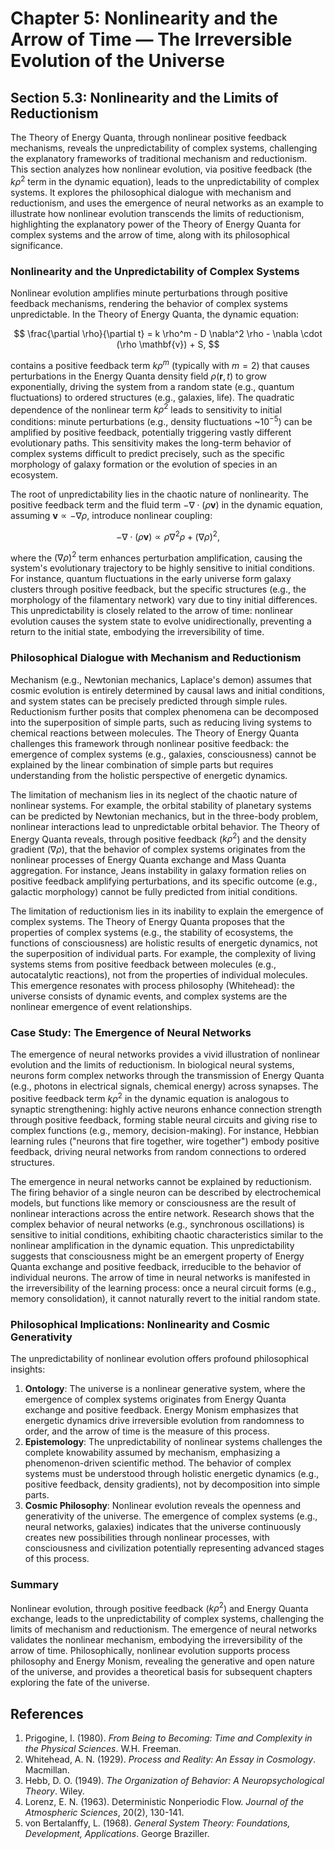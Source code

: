 # Chapter 5: Nonlinearity and the Arrow of Time — The Irreversible Evolution of the Universe

## Section 5.3: Nonlinearity and the Limits of Reductionism

The Theory of Energy Quanta, through nonlinear positive feedback mechanisms, reveals the unpredictability of complex systems, challenging the explanatory frameworks of traditional mechanism and reductionism. This section analyzes how nonlinear evolution, via positive feedback (the $k \rho^2$ term in the dynamic equation), leads to the unpredictability of complex systems. It explores the philosophical dialogue with mechanism and reductionism, and uses the emergence of neural networks as an example to illustrate how nonlinear evolution transcends the limits of reductionism, highlighting the explanatory power of the Theory of Energy Quanta for complex systems and the arrow of time, along with its philosophical significance.

### Nonlinearity and the Unpredictability of Complex Systems
Nonlinear evolution amplifies minute perturbations through positive feedback mechanisms, rendering the behavior of complex systems unpredictable. In the Theory of Energy Quanta, the dynamic equation:

$$
\frac{\partial \rho}{\partial t} = k \rho^m - D \nabla^2 \rho - \nabla \cdot (\rho \mathbf{v}) + S,
$$

contains a positive feedback term $k \rho^m$ (typically with $m=2$) that causes perturbations in the Energy Quanta density field $\rho(\mathbf{r}, t)$ to grow exponentially, driving the system from a random state (e.g., quantum fluctuations) to ordered structures (e.g., galaxies, life). The quadratic dependence of the nonlinear term $k \rho^2$ leads to sensitivity to initial conditions: minute perturbations (e.g., density fluctuations ~$10^{-5}$) can be amplified by positive feedback, potentially triggering vastly different evolutionary paths. This sensitivity makes the long-term behavior of complex systems difficult to predict precisely, such as the specific morphology of galaxy formation or the evolution of species in an ecosystem.

The root of unpredictability lies in the chaotic nature of nonlinearity. The positive feedback term and the fluid term $-\nabla \cdot (\rho \mathbf{v})$ in the dynamic equation, assuming $\mathbf{v} \propto -\nabla \rho$, introduce nonlinear coupling:

$$
-\nabla \cdot (\rho \mathbf{v}) \propto \rho \nabla^2 \rho + (\nabla \rho)^2,
$$

where the $(\nabla \rho)^2$ term enhances perturbation amplification, causing the system's evolutionary trajectory to be highly sensitive to initial conditions. For instance, quantum fluctuations in the early universe form galaxy clusters through positive feedback, but the specific structures (e.g., the morphology of the filamentary network) vary due to tiny initial differences. This unpredictability is closely related to the arrow of time: nonlinear evolution causes the system state to evolve unidirectionally, preventing a return to the initial state, embodying the irreversibility of time.

### Philosophical Dialogue with Mechanism and Reductionism
Mechanism (e.g., Newtonian mechanics, Laplace's demon) assumes that cosmic evolution is entirely determined by causal laws and initial conditions, and system states can be precisely predicted through simple rules. Reductionism further posits that complex phenomena can be decomposed into the superposition of simple parts, such as reducing living systems to chemical reactions between molecules. The Theory of Energy Quanta challenges this framework through nonlinear positive feedback: the emergence of complex systems (e.g., galaxies, consciousness) cannot be explained by the linear combination of simple parts but requires understanding from the holistic perspective of energetic dynamics.

The limitation of mechanism lies in its neglect of the chaotic nature of nonlinear systems. For example, the orbital stability of planetary systems can be predicted by Newtonian mechanics, but in the three-body problem, nonlinear interactions lead to unpredictable orbital behavior. The Theory of Energy Quanta reveals, through positive feedback ($k \rho^2$) and the density gradient ($\nabla \rho$), that the behavior of complex systems originates from the nonlinear processes of Energy Quanta exchange and Mass Quanta aggregation. For instance, Jeans instability in galaxy formation relies on positive feedback amplifying perturbations, and its specific outcome (e.g., galactic morphology) cannot be fully predicted from initial conditions.

The limitation of reductionism lies in its inability to explain the emergence of complex systems. The Theory of Energy Quanta proposes that the properties of complex systems (e.g., the stability of ecosystems, the functions of consciousness) are holistic results of energetic dynamics, not the superposition of individual parts. For example, the complexity of living systems stems from positive feedback between molecules (e.g., autocatalytic reactions), not from the properties of individual molecules. This emergence resonates with process philosophy (Whitehead): the universe consists of dynamic events, and complex systems are the nonlinear emergence of event relationships.

### Case Study: The Emergence of Neural Networks
The emergence of neural networks provides a vivid illustration of nonlinear evolution and the limits of reductionism. In biological neural systems, neurons form complex networks through the transmission of Energy Quanta (e.g., photons in electrical signals, chemical energy) across synapses. The positive feedback term $k \rho^2$ in the dynamic equation is analogous to synaptic strengthening: highly active neurons enhance connection strength through positive feedback, forming stable neural circuits and giving rise to complex functions (e.g., memory, decision-making). For instance, Hebbian learning rules ("neurons that fire together, wire together") embody positive feedback, driving neural networks from random connections to ordered structures.

The emergence in neural networks cannot be explained by reductionism. The firing behavior of a single neuron can be described by electrochemical models, but functions like memory or consciousness are the result of nonlinear interactions across the entire network. Research shows that the complex behavior of neural networks (e.g., synchronous oscillations) is sensitive to initial conditions, exhibiting chaotic characteristics similar to the nonlinear amplification in the dynamic equation. This unpredictability suggests that consciousness might be an emergent property of Energy Quanta exchange and positive feedback, irreducible to the behavior of individual neurons. The arrow of time in neural networks is manifested in the irreversibility of the learning process: once a neural circuit forms (e.g., memory consolidation), it cannot naturally revert to the initial random state.

### Philosophical Implications: Nonlinearity and Cosmic Generativity
The unpredictability of nonlinear evolution offers profound philosophical insights:

1. **Ontology**: The universe is a nonlinear generative system, where the emergence of complex systems originates from Energy Quanta exchange and positive feedback. Energy Monism emphasizes that energetic dynamics drive irreversible evolution from randomness to order, and the arrow of time is the measure of this process.
2. **Epistemology**: The unpredictability of nonlinear systems challenges the complete knowability assumed by mechanism, emphasizing a phenomenon-driven scientific method. The behavior of complex systems must be understood through holistic energetic dynamics (e.g., positive feedback, density gradients), not by decomposition into simple parts.
3. **Cosmic Philosophy**: Nonlinear evolution reveals the openness and generativity of the universe. The emergence of complex systems (e.g., neural networks, galaxies) indicates that the universe continuously creates new possibilities through nonlinear processes, with consciousness and civilization potentially representing advanced stages of this process.

### Summary
Nonlinear evolution, through positive feedback ($k \rho^2$) and Energy Quanta exchange, leads to the unpredictability of complex systems, challenging the limits of mechanism and reductionism. The emergence of neural networks validates the nonlinear mechanism, embodying the irreversibility of the arrow of time. Philosophically, nonlinear evolution supports process philosophy and Energy Monism, revealing the generative and open nature of the universe, and provides a theoretical basis for subsequent chapters exploring the fate of the universe.

## References
1. Prigogine, I. (1980). *From Being to Becoming: Time and Complexity in the Physical Sciences*. W.H. Freeman.
2. Whitehead, A. N. (1929). *Process and Reality: An Essay in Cosmology*. Macmillan.
3. Hebb, D. O. (1949). *The Organization of Behavior: A Neuropsychological Theory*. Wiley.
4. Lorenz, E. N. (1963). Deterministic Nonperiodic Flow. *Journal of the Atmospheric Sciences*, 20(2), 130-141.
5. von Bertalanffy, L. (1968). *General System Theory: Foundations, Development, Applications*. George Braziller.
